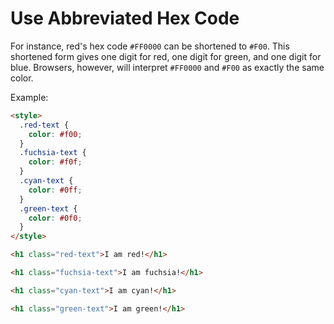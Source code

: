 # Use Abbreviated Hex Code

For instance, red's hex code `#FF0000` can be shortened to `#F00`. This shortened form gives one digit for red, one digit for green, and one digit for blue. Browsers, however, will interpret `#FF0000` and `#F00` as exactly the same color.

Example:

```html
<style>
  .red-text {
    color: #f00;
  }
  .fuchsia-text {
    color: #f0f;
  }
  .cyan-text {
    color: #0ff;
  }
  .green-text {
    color: #0f0;
  }
</style>

<h1 class="red-text">I am red!</h1>

<h1 class="fuchsia-text">I am fuchsia!</h1>

<h1 class="cyan-text">I am cyan!</h1>

<h1 class="green-text">I am green!</h1>
```
